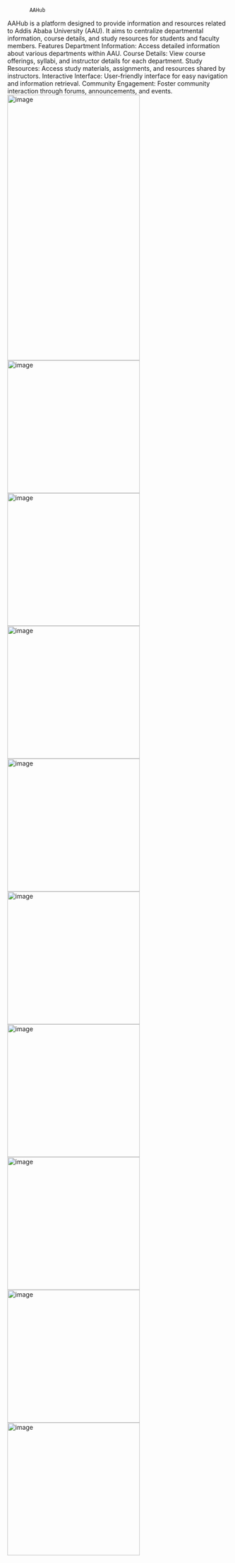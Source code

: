            AAHub

AAHub is a platform designed to provide information and resources related to Addis Ababa University (AAU). It aims to centralize departmental information, course details, and study resources for students and faculty members.
Features
    Department Information: Access detailed information about various departments within AAU.
    Course Details: View course offerings, syllabi, and instructor details for each department.
    Study Resources: Access study materials, assignments, and resources shared by instructors.
    Interactive Interface: User-friendly interface for easy navigation and information retrieval.
    Community Engagement: Foster community interaction through forums, announcements, and events.
<img src="https://github.com/duresaguye/aau-info-app/raw/main/assets/129600771/a6957ccd-bce6-49ab-8ecc-e87c4ec648e0.png" alt="image" style="width:300px;height:600px;">
<img src="https://github.com/duresaguye/aau-info-app/raw/main/assets/129600771/0e610cba-3eb5-4e84-b784-7c361d829e18.png" alt="image" style="width:300px;height:300px;">
<img src="https://github.com/duresaguye/aau-info-app/raw/main/assets/129600771/0b968f3d-3512-41b5-913a-3ceddb4893ca.png" alt="image" style="width:300px;height:300px;">
<img src="https://github.com/duresaguye/aau-info-app/raw/main/assets/129600771/93d9bae4-a915-4e3b-931c-8b67699ef1f2.png" alt="image" style="width:300px;height:300px;">
<img src="https://github.com/duresaguye/aau-info-app/raw/main/assets/129600771/591c8fa1-b470-4380-b0c5-716789aab4fd.png" alt="image" style="width:300px;height:300px;">
<img src="https://github.com/duresaguye/aau-info-app/raw/main/assets/129600771/079df18a-9fb9-4248-8f86-94fc6ef49921.png" alt="image" style="width:300px;height:300px;">
<img src="https://github.com/duresaguye/aau-info-app/raw/main/assets/129600771/8341b7f3-cfd5-4949-8ec7-5b60df43b509.png" alt="image" style="width:300px;height:300px;">
<img src="https://github.com/duresaguye/aau-info-app/raw/main/assets/129600771/8f648aab-d25a-4a80-9952-d798e5016c98.png" alt="image" style="width:300px;height:300px;">
<img src="https://github.com/duresaguye/aau-info-app/raw/main/assets/129600771/cb5b4877-bf54-4874-8e9a-bc1ed9715351.png" alt="image" style="width:300px;height:300px;">
<img src="https://github.com/duresaguye/aau-info-app/raw/main/assets/129600771/59b58303-5102-4bd8-bbe9-49079477915f.png" alt="image" style="width:300px;height:300px;">



